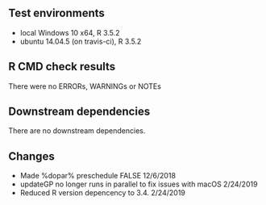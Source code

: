 
## Test environments
* local Windows 10 x64, R 3.5.2
* ubuntu 14.04.5 (on travis-ci), R 3.5.2

## R CMD check results
There were no ERRORs, WARNINGs or NOTEs

## Downstream dependencies
There are no downstream dependencies.

## Changes
* Made %dopar% preschedule FALSE 12/6/2018
* updateGP no longer runs in parallel to fix issues with macOS 2/24/2019
* Reduced R version depencency to 3.4. 2/24/2019